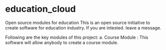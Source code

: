 # education_cloud
Open source modules for education
This is an open source initiaitve to create software for education industry. 
If you are intested. leave a message.


Following are the key modules of this project:
a. Course Module : This software will allow anybody to create a course module.
